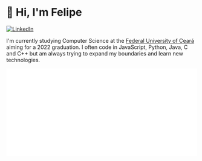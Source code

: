 # 👋 Hi, I'm Felipe

[![LinkedIn](https://img.shields.io/badge/linkedin-%230077B5.svg?style=flat&logo=linkedin&logoColor=white)](https://www.linkedin.com/in/felipe-keiler/)

I'm currently studying Computer Science at the [Federal University of Ceará](https://www.ufc.br/) aiming for a 2022 graduation. I often code in JavaScript, Python, Java, C and C++ but am always trying to expand my boundaries and learn new technologies.

[![Most played songs on Apple Music](replay_2022.svg)](https://music.apple.com/br/playlist/replay-2022/pl.rp-kDDGHwAoLGEl?l=en)
